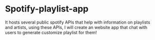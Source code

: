 # Spotify-playlist-app
It hosts several public spotify APIs that help with information on playlists and artists, using these APIs, I will create an website app that chat with users to generate customize playlist for them!
